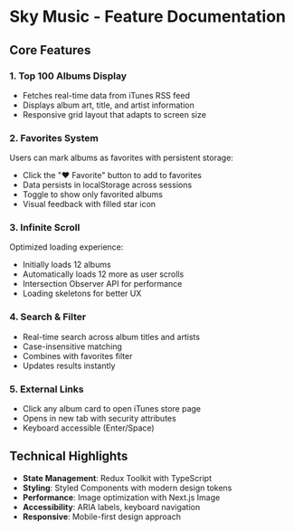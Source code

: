 # Sky Music - Feature Documentation

## Core Features

### 1. Top 100 Albums Display

- Fetches real-time data from iTunes RSS feed
- Displays album art, title, and artist information
- Responsive grid layout that adapts to screen size

### 2. Favorites System

Users can mark albums as favorites with persistent storage:

- Click the "❤ Favorite" button to add to favorites
- Data persists in localStorage across sessions
- Toggle to show only favorited albums
- Visual feedback with filled star icon

### 3. Infinite Scroll

Optimized loading experience:

- Initially loads 12 albums
- Automatically loads 12 more as user scrolls
- Intersection Observer API for performance
- Loading skeletons for better UX

### 4. Search & Filter

- Real-time search across album titles and artists
- Case-insensitive matching
- Combines with favorites filter
- Updates results instantly

### 5. External Links

- Click any album card to open iTunes store page
- Opens in new tab with security attributes
- Keyboard accessible (Enter/Space)

## Technical Highlights

- **State Management**: Redux Toolkit with TypeScript
- **Styling**: Styled Components with modern design tokens
- **Performance**: Image optimization with Next.js Image
- **Accessibility**: ARIA labels, keyboard navigation
- **Responsive**: Mobile-first design approach

